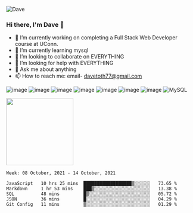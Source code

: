 ![Dave](https://user-images.githubusercontent.com/85111342/134810279-b830f802-03bb-4468-8ff8-9ea0d339aa8d.gif)



### Hi there, I'm Dave 👋


- 🔭 I’m currently working on completing a Full Stack Web Developer course at UConn.
- 🌱 I’m currently learning mysql
- 👯 I’m looking to collaborate on EVERYTHING
- 🤔 I’m looking for help with EVERYTHING
- 💬 Ask me about anything
- 📫 How to reach me: email- davetoth77@gmail.com

![image](https://img.shields.io/badge/JavaScript-323330?style=for-the-badge&logo=javascript&logoColor=F7DF1E)
![image](https://img.shields.io/badge/Node.js-339933?style=for-the-badge&logo=nodedotjs&logoColor=white)
![image](https://img.shields.io/badge/Jest-C21325?style=for-the-badge&logo=jest&logoColor=white)
![image](https://img.shields.io/badge/jQuery-0769AD?style=for-the-badge&logo=jquery&logoColor=white)
![image](https://img.shields.io/badge/HTML5-E34F26?style=for-the-badge&logo=html5&logoColor=white)
![image](https://img.shields.io/badge/CSS3-1572B6?style=for-the-badge&logo=css3&logoColor=white)
![image](https://img.shields.io/badge/Express.js-000000?style=for-the-badge&logo=express&logoColor=white)
![MySQL](https://img.shields.io/badge/mysql-%2300f.svg?style=for-the-badge&logo=mysql&logoColor=white)

<img height="180em" src="https://github-readme-stats.vercel.app/api?username=davetoth77&show_icons=true&hide_border=true&&count_private=true&include_all_commits=true" />

<!--START_SECTION:waka-->
```text
Week: 08 October, 2021 - 14 October, 2021

JavaScript   10 hrs 25 mins  ██████████████████▒░░░░░░   73.65 % 
Markdown     1 hr 53 mins    ███▒░░░░░░░░░░░░░░░░░░░░░   13.38 % 
SQL          48 mins         █▒░░░░░░░░░░░░░░░░░░░░░░░   05.72 % 
JSON         36 mins         █░░░░░░░░░░░░░░░░░░░░░░░░   04.29 % 
Git Config   11 mins         ▒░░░░░░░░░░░░░░░░░░░░░░░░   01.29 % 
```
<!--END_SECTION:waka-->
